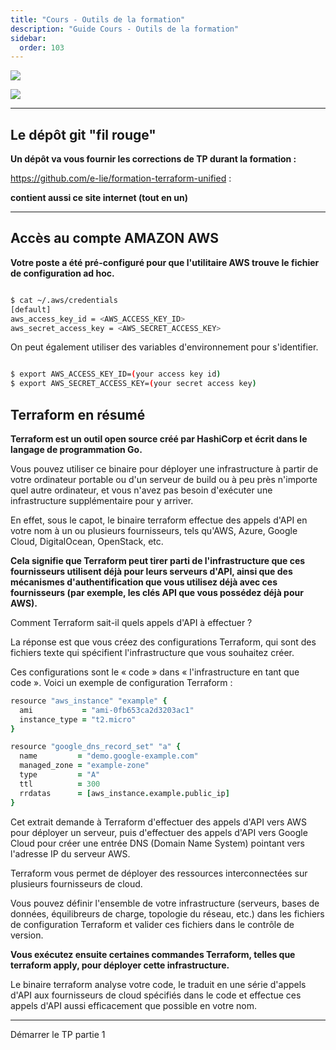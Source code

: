 ```yaml
---
title: "Cours - Outils de la formation"
description: "Guide Cours - Outils de la formation"
sidebar:
  order: 103
---
```




![](/img/terraform/terraform-workflow.png)

![](/img/terraform/terraform-planning-dependencies.png)

---


## Le dépôt git "fil rouge"

**Un dépôt va vous fournir les corrections de TP durant la formation :**

https://github.com/e-lie/formation-terraform-unified :

**contient aussi ce site internet (tout en un)**

---

## Accès au compte AMAZON AWS

**Votre poste a été pré-configuré pour que l'utilitaire AWS trouve le fichier de configuration ad hoc.**

```bash

$ cat ~/.aws/credentials 
[default]
aws_access_key_id = <AWS_ACCESS_KEY_ID>
aws_secret_access_key = <AWS_SECRET_ACCESS_KEY>

```

On peut également utiliser des variables d'environnement pour s'identifier.

```bash

$ export AWS_ACCESS_KEY_ID=(your access key id)
$ export AWS_SECRET_ACCESS_KEY=(your secret access key)

```

## Terraform en résumé 

**Terraform est un outil open source créé par HashiCorp et écrit dans le langage de programmation Go.**

Vous pouvez utiliser ce binaire pour déployer une infrastructure à partir de votre ordinateur portable ou d'un serveur de build ou à peu près n'importe quel autre ordinateur, et vous n'avez pas besoin d'exécuter une infrastructure supplémentaire pour y arriver. 

En effet, sous le capot, le binaire terraform effectue des appels d'API en votre nom à un ou plusieurs fournisseurs, tels qu'AWS, Azure, Google Cloud, DigitalOcean, OpenStack, etc. 

**Cela signifie que Terraform peut tirer parti de l'infrastructure que ces fournisseurs utilisent déjà pour leurs serveurs d'API, ainsi que des mécanismes d'authentification que vous utilisez déjà avec ces fournisseurs (par exemple, les clés API que vous possédez déjà pour AWS).** 

Comment Terraform sait-il quels appels d'API à effectuer ? 

La réponse est que vous créez des configurations Terraform, qui sont des fichiers texte qui spécifient l'infrastructure que vous souhaitez créer. 

Ces configurations sont le « code » dans « l'infrastructure en tant que code ». Voici un exemple de configuration Terraform :

```coffee
resource "aws_instance" "example" {
  ami           = "ami-0fb653ca2d3203ac1"
  instance_type = "t2.micro"
}

resource "google_dns_record_set" "a" {
  name         = "demo.google-example.com"
  managed_zone = "example-zone"
  type         = "A"
  ttl          = 300
  rrdatas      = [aws_instance.example.public_ip]
}
```


Cet extrait demande à Terraform d'effectuer des appels d'API vers AWS pour déployer un serveur, puis d'effectuer des appels d'API vers Google Cloud pour créer une entrée DNS (Domain Name System) pointant vers l'adresse IP du serveur AWS.

Terraform vous permet de déployer des ressources interconnectées sur plusieurs fournisseurs de cloud.

Vous pouvez définir l'ensemble de votre infrastructure (serveurs, bases de données, équilibreurs de charge, topologie du réseau, etc.) dans les fichiers de configuration Terraform et valider ces fichiers dans le contrôle de version.

**Vous exécutez ensuite certaines commandes Terraform, telles que terraform apply, pour déployer cette infrastructure.**

Le binaire terraform analyse votre code, le traduit en une série d'appels d'API aux fournisseurs de cloud spécifiés dans le code et effectue ces appels d'API aussi efficacement que possible en votre nom.

---

Démarrer le TP partie 1
